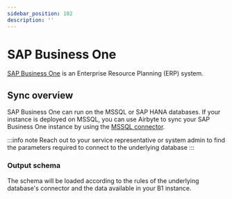 ```yaml
---
sidebar_position: 102
description: ''
---
```


# SAP Business One

[SAP Business One](https://www.sap.com/products/business-one.html) is an Enterprise Resource Planning \(ERP\) system.

## Sync overview

SAP Business One can run on the MSSQL or SAP HANA databases. If your instance is deployed on MSSQL, you can use Airbyte to sync your SAP Business One instance by using the [MSSQL connector](mssql.md).

:::info note
Reach out to your service representative or system admin to find the parameters required to connect to the underlying database
:::

### Output schema

The schema will be loaded according to the rules of the underlying database's connector and the data available in your B1 instance.


